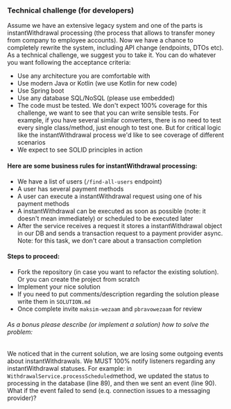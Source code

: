 ### Technical challenge (for developers)

Assume we have an extensive legacy system and one of the parts is instantWithdrawal processing (the process that allows to transfer money from company to employee accounts). Now we have a chance to completely rewrite the system, including API change (endpoints, DTOs etc). As a technical challenge, we suggest you to take it. You can do whatever you want following the acceptance criteria:

- Use any architecture you are comfortable with 
- Use modern Java or Kotlin (we use Kotlin for new code)
- Use Spring boot
- Use any database SQL/NoSQL (please use embedded)
- The code must be tested. We don't expect 100% coverage for this challenge, we want to see that you can write sensible tests. For example, if you have several similar converters, there is no need to test every single class/method, just enough to test one. But for critical logic like the instantWithdrawal process we'd like to see coverage of different scenarios
- We expect to see SOLID principles in action

#### Here are some business rules for instantWithdrawal processing:

- We have a list of users (`/find-all-users` endpoint)
- A user has several payment methods
- A user can execute a instantWithdrawal request using one of his payment methods
- A instantWithdrawal can be executed as soon as possible (note: it doesn't mean immediately) or scheduled to be executed later
- After the service receives a request it stores a instantWithdrawal object in our DB and sends a transaction request to a payment provider async. Note: for this task, we don't care about a transaction completion  

#### Steps to proceed:

- Fork the repository (in case you want to refactor the existing solution). Or you can create the project from scratch
- Implement your nice solution
- If you need to put comments/description regarding the solution please write them in `SOLUTION.md`  
- Once complete invite `maksim-wezaam` and `pbravowezaam` for review

###### As a bonus please describe (or implement a solution) how to solve the problem:

We noticed that in the current solution, we are losing some outgoing events about instantWithdrawals. We MUST 100% notify listeners regarding any instantWithdrawal statuses. For example: in `WithdrawalService.processScheduled`method, we updated the status to processing in the database (line 89), and then we sent an event (line 90). What if the event failed to send (e.q. connection issues to a messaging provider)?
